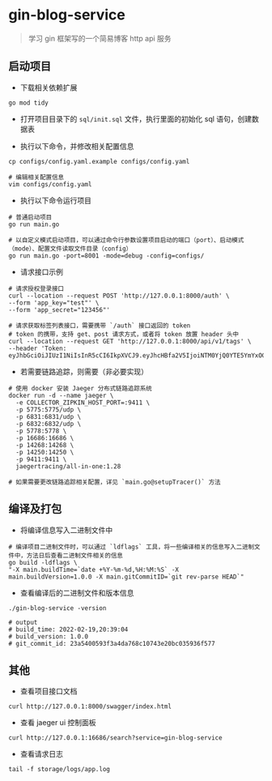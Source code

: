 # gin-blog-service

> 学习 gin 框架写的一个简易博客 http api 服务

## 启动项目

- 下载相关依赖扩展

```shell
go mod tidy
```

- 打开项目目录下的 `sql/init.sql` 文件，执行里面的初始化 sql 语句，创建数据表

- 执行以下命令，并修改相关配置信息

```shell
cp configs/config.yaml.example configs/config.yaml

# 编辑相关配置信息
vim configs/config.yaml
```

- 执行以下命令运行项目

```shell
# 普通启动项目
go run main.go

# 以自定义模式启动项目，可以通过命令行参数设置项目启动的端口（port）、启动模式（mode）、配置文件读取文件目录（config）
go run main.go -port=8001 -mode=debug -config=configs/
```

- 请求接口示例

```shell
# 请求授权登录接口
curl --location --request POST 'http://127.0.0.1:8000/auth' \
--form 'app_key="test"' \
--form 'app_secret="123456"'

# 请求获取标签列表接口，需要携带 `/auth` 接口返回的 token
# token 的携带，支持 get、post 请求方式，或者将 token 放置 header 头中
curl --location --request GET 'http://127.0.0.1:8000/api/v1/tags' \
--header 'Token: eyJhbGciOiJIUzI1NiIsInR5cCI6IkpXVCJ9.eyJhcHBfa2V5IjoiNTM0YjQ0YTE5YmYxOGQyMGI3MWVjYzRlYjc3YzU3MmYiLCJhcHBfc2VjcmV0IjoiZTYwYmFmNjEzMmE3NDFmNjAyNmRlYjM0OTg4ZWRmMjkiLCJleHAiOjE2NDU0MTc2MDIsImlzcyI6Imdpbi1ibG9nLXNlcnZpY2UifQ.m0pEQgUNVTVlw8cudtbGXEy0PibxgfgUTnM6TGpCfsY'
```

- 若需要链路追踪，则需要（非必要实现）

```shell
# 使用 docker 安装 Jaeger 分布式链路追踪系统
docker run -d --name jaeger \
  -e COLLECTOR_ZIPKIN_HOST_PORT=:9411 \
  -p 5775:5775/udp \
  -p 6831:6831/udp \
  -p 6832:6832/udp \
  -p 5778:5778 \
  -p 16686:16686 \
  -p 14268:14268 \
  -p 14250:14250 \
  -p 9411:9411 \
  jaegertracing/all-in-one:1.28

# 如果需要更改链路追踪相关配置，详见 `main.go@setupTracer()` 方法

```

## 编译及打包

- 将编译信息写入二进制文件中

```shell
# 编译项目二进制文件时，可以通过 `ldflags` 工具，将一些编译相关的信息写入二进制文件中，方法日后查看二进制文件相关的信息
go build -ldflags \
"-X main.buildTime=`date +%Y-%m-%d,%H:%M:%S` -X main.buildVersion=1.0.0 -X main.gitCommitID=`git rev-parse HEAD`"
```

- 查看编译后的二进制文件和版本信息

```shell
./gin-blog-service -version

# output
# build_time: 2022-02-19,20:39:04
# build_version: 1.0.0
# git_commit_id: 23a5400593f3a4da768c10743e20bc035936f577
```

## 其他

- 查看项目接口文档

```shell
curl http://127.0.0.1:8000/swagger/index.html
```

- 查看 jaeger ui 控制面板

```shell
curl http://127.0.0.1:16686/search?service=gin-blog-service
```

- 查看请求日志

```shell
tail -f storage/logs/app.log
```